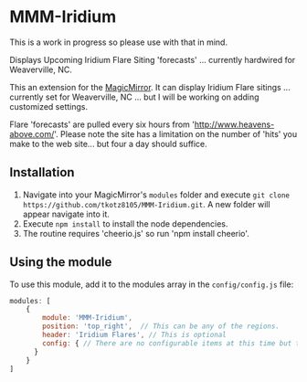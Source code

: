 # MMM-Iridium
This is a work in progress so please use with that in mind.

Displays Upcoming Iridium Flare Siting 'forecasts' ... currently hardwired for Weaverville, NC.  

This an extension for the [MagicMirror](https://github.com/MichMich/MagicMirror). It can display Iridium Flare sitings ... currently set for Weaverville, NC ...  but I will be working on adding customized settings.

Flare 'forecasts' are pulled every six hours from 'http://www.heavens-above.com/'.  Please note the site has a limitation on the number of 'hits' you make to the web site... but four a day should suffice.

## Installation
1. Navigate into your MagicMirror's `modules` folder and execute `git clone https://github.com/tkotz8105/MMM-Iridium.git`. A new folder will appear navigate into it.
2. Execute `npm install` to install the node dependencies.
3. The routine requires 'cheerio.js' so run 'npm install cheerio'.


## Using the module

To use this module, add it to the modules array in the `config/config.js` file:
````javascript
modules: [
	{
		module: 'MMM-Iridium',
		position: 'top_right',	// This can be any of the regions.
		header: 'Iridium Flares', // This is optional
		config: { // There are no configurable items at this time but they will be.
      }
	}
]
````

